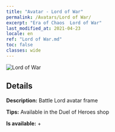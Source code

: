 ```yaml
---
title: "Avatar - Lord of War"
permalink: /Avatars/Lord of War/
excerpt: "Era of Chaos  Lord of War"
last_modified_at: 2021-04-23
locale: en
ref: "Lord of War.md"
toc: false
classes: wide
---
```

 ![Lord of War](/images/a/avatarFrame_9.png)

## Details

 **Description:** Battle Lord avatar frame 

 **Tips:** Available in the Duel of Heroes shop 

 **Is available:**  + 

